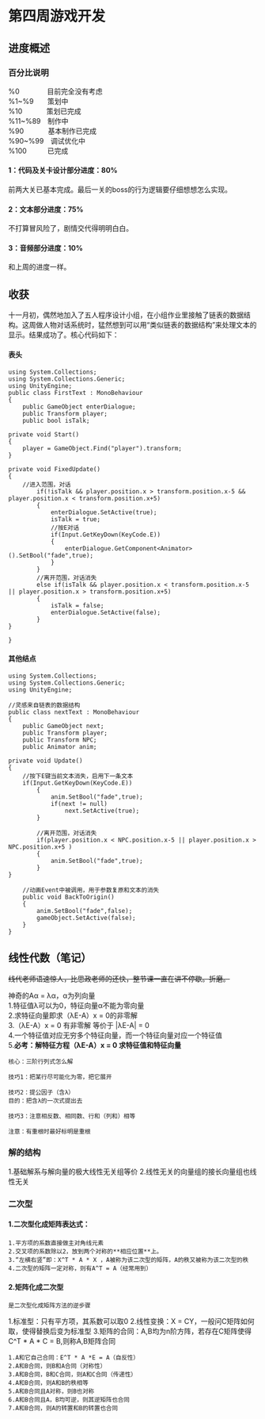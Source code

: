 #   第四周游戏开发
##  进度概述
### 百分比说明
%0&emsp;&emsp;&emsp;&emsp;目前完全没有考虑<br/>
%1~%9&emsp;&emsp;策划中<br/>
%10&emsp;&emsp;&emsp;&ensp;策划已完成<br/>
%11~%89&ensp;&ensp;制作中<br/>
%90&emsp;&emsp;&emsp;&ensp;基本制作已完成<br/>
%90~%99&ensp;&ensp;调试优化中<br/>
%100&ensp;&ensp;&ensp;&ensp;&ensp;&ensp;已完成<br/>

#### 1：代码及关卡设计部分进度：80%
前两大关已基本完成。最后一关的boss的行为逻辑要仔细想想怎么实现。
#### 2：文本部分进度：75%
不打算冒风险了，剧情交代得明明白白。
#### 3：音频部分进度：10%
和上周的进度一样。

## 收获

十一月初，偶然地加入了五人程序设计小组，在小组作业里接触了链表的数据结构。这周做人物对话系统时，猛然想到可以用“类似链表的数据结构”来处理文本的显示。结果成功了。核心代码如下：

####    表头

    using System.Collections;
    using System.Collections.Generic;
    using UnityEngine;
    public class FirstText : MonoBehaviour
    {
        public GameObject enterDialogue;
        public Transform player;
        public bool isTalk;

    private void Start()
    {
        player = GameObject.Find("player").transform;
    }

    private void FixedUpdate()
    {    
        //进入范围，对话
            if(!isTalk && player.position.x > transform.position.x-5 && player.position.x < transform.position.x+5)   
            {
                enterDialogue.SetActive(true);
                isTalk = true;
                //按E对话
                if(Input.GetKeyDown(KeyCode.E))
                {
                    enterDialogue.GetComponent<Animator>().SetBool("fade",true);
                }
            }
            //离开范围，对话消失
            else if(isTalk && player.position.x < transform.position.x-5 || player.position.x > transform.position.x+5)
            {
                isTalk = false;
                enterDialogue.SetActive(false);
            }
    }
    
    }

####    其他结点

    using System.Collections;
    using System.Collections.Generic;
    using UnityEngine;

    //灵感来自链表的数据结构
    public class nextText : MonoBehaviour
    {
        public GameObject next;
        public Transform player;
        public Transform NPC;
        public Animator anim;

    private void Update()
    {
        //按下E键当前文本消失，启用下一条文本
        if(Input.GetKeyDown(KeyCode.E))
            {
                anim.SetBool("fade",true);
                if(next != null)
                    next.SetActive(true);
            }

            //离开范围，对话消失
            if(player.position.x < NPC.position.x-5 || player.position.x > NPC.position.x+5 )
            {
                anim.SetBool("fade",true);
            }
    }

        //动画Event中被调用，用于参数复原和文本的消失
        public void BackToOrigin()
        {
            anim.SetBool("fade",false);
            gameObject.SetActive(false);
        }
    }


## 线性代数（笔记）
~~线代老师语速惊人，比思政老师的还快，整节课一直在讲不停歇。折磨。~~

神奇的Aα = λα，α为列向量<br/>
1.特征值λ可以为0，特征向量α不能为零向量<br/>
2.求特征向量即求（λE-A）x = 0的非零解<br/>
3.（λE-A）x = 0 有非零解 等价于 |λE-A| = 0<br/>
4.一个特征值对应无穷多个特征向量，而一个特征向量对应一个特征值<br/>
5.**必考：解特征方程（λE-A）x = 0 求特征值和特征向量**<br/>

    核心：三阶行列式怎么解
    
    技巧1：把某行尽可能化为零，把它展开
    
    技巧2：提公因子（含λ）
    目的：把含λ的一次式提出去

    技巧3：注意相反数、相同数、行和（列和）相等

    注意：有重根时最好标明是重根

### 解的结构

1.基础解系与解向量的极大线性无关组等价
2.线性无关的向量组的接长向量组也线性无关


### 二次型

####    1.二次型化成矩阵表达式：

    1.平方项的系数直接做主对角线元素
    2.交叉项的系数除以2，放到两个对称的**相应位置**上。
    3.“左横右竖”即：X^T * A * X ，A被称为该二次型的矩阵，A的秩又被称为该二次型的秩
    4.二次型的矩阵一定对称，则有A^T = A（经常用到）

####    2.矩阵化成二次型

    是二次型化成矩阵方法的逆步骤


1.标准型：只有平方项，其系数可以取0
2.线性变换：X = CY，一般问C矩阵如何取，使得替换后变为标准型
3.矩阵的合同：A,B均为n阶方阵，若存在C矩阵使得C^T * A * C = B,则称A,B矩阵合同

    1.A和它自己合同：E^T * A *E = A（自反性）
    2.A和B合同，则B和A合同（对称性）
    3.A和B合同，B和C合同，则A和C合同（传递性）
    4.A和B合同，则A和B的秩相等
    5.A和B合同且A对称，则B也对称
    6.A和B合同且A，B均可逆，则其逆矩阵也合同
    7.A和B合同，则A的转置和B的转置也合同














